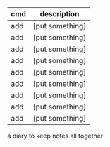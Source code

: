 |cmd | description      |
|----|------------------|
|add | [put something]  |
|add | [put something]  |
|add | [put something]  |
|add | [put something]  |
|add | [put something]  |
|add | [put something]  |
|add | [put something]  |
|add | [put something]  |
|add | [put something]  |



a diary to keep notes all together
